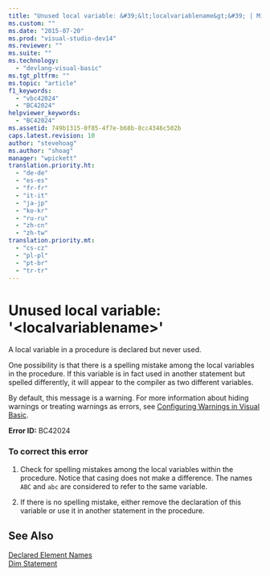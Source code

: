 ```yaml
---
title: "Unused local variable: &#39;&lt;localvariablename&gt;&#39; | Microsoft Docs"
ms.custom: ""
ms.date: "2015-07-20"
ms.prod: "visual-studio-dev14"
ms.reviewer: ""
ms.suite: ""
ms.technology: 
  - "devlang-visual-basic"
ms.tgt_pltfrm: ""
ms.topic: "article"
f1_keywords: 
  - "vbc42024"
  - "BC42024"
helpviewer_keywords: 
  - "BC42024"
ms.assetid: 749b1315-0f85-4f7e-b68b-8cc4346c502b
caps.latest.revision: 10
author: "stevehoag"
ms.author: "shoag"
manager: "wpickett"
translation.priority.ht: 
  - "de-de"
  - "es-es"
  - "fr-fr"
  - "it-it"
  - "ja-jp"
  - "ko-kr"
  - "ru-ru"
  - "zh-cn"
  - "zh-tw"
translation.priority.mt: 
  - "cs-cz"
  - "pl-pl"
  - "pt-br"
  - "tr-tr"
---
```

# Unused local variable: &#39;&lt;localvariablename&gt;&#39;
A local variable in a procedure is declared but never used.  
  
 One possibility is that there is a spelling mistake among the local variables in the procedure. If this variable is in fact used in another statement but spelled differently, it will appear to the compiler as two different variables.  
  
 By default, this message is a warning. For more information about hiding warnings or treating warnings as errors, see [Configuring Warnings in Visual Basic](../ide/configuring-warnings-in-visual-basic.md).  
  
 **Error ID:** BC42024  
  
### To correct this error  
  
1.  Check for spelling mistakes among the local variables within the procedure. Notice that casing does not make a difference. The names `ABC` and `abc` are considered to refer to the same variable.  
  
2.  If there is no spelling mistake, either remove the declaration of this variable or use it in another statement in the procedure.  
  
## See Also  
 [Declared Element Names](/dotnet/visual-basic/programming-guide/language-features/declared-elements/declared-element-names)   
 [Dim Statement](/dotnet/visual-basic/language-reference/statements/dim-statement)